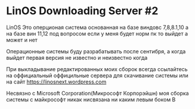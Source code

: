 # LinOS Downloading Server #2
LinOS Это оперционая система основанная на базе виндовс 7,8,8.1,10 а на базе вин 11,12 под вопросом если у меня будет норм пк то выйдет а может и нет

Операционные системы буду разрабатывать после сентибря, а когда выйдет первая версия не известно и неизвестно когда

При выкладывание редактированных моих сборок всегда ссылайтесь на оффициальный оффицильные сервера для скачивание системы или на сайт https://linosnext.wordpress.com

Несвязно с Microsoft Corporation(Микрософт Корпорэйшн) моя сборка системы с майкрософт никак нисвязана ни каким левым боком
В

